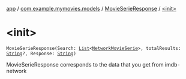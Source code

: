 [app](../../index.md) / [com.example.mymovies.models](../index.md) / [MovieSerieResponse](index.md) / [&lt;init&gt;](./-init-.md)

# &lt;init&gt;

`MovieSerieResponse(Search: `[`List`](https://kotlinlang.org/api/latest/jvm/stdlib/kotlin.collections/-list/index.html)`<`[`NetworkMovieSerie`](../../com.example.mymovies.network/-network-movie-serie/index.md)`>, totalResults: `[`String`](https://kotlinlang.org/api/latest/jvm/stdlib/kotlin/-string/index.html)`?, Response: `[`String`](https://kotlinlang.org/api/latest/jvm/stdlib/kotlin/-string/index.html)`)`

MovieSerieResponse corresponds to the data that you get from imdb-network


